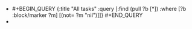 - #+BEGIN_QUERY
  {:title "All tasks"
   :query [:find (pull ?b [*])
         :where
         [?b :block/marker ?m]
         [(not= ?m "nil")]]}
  #+END_QUERY
-